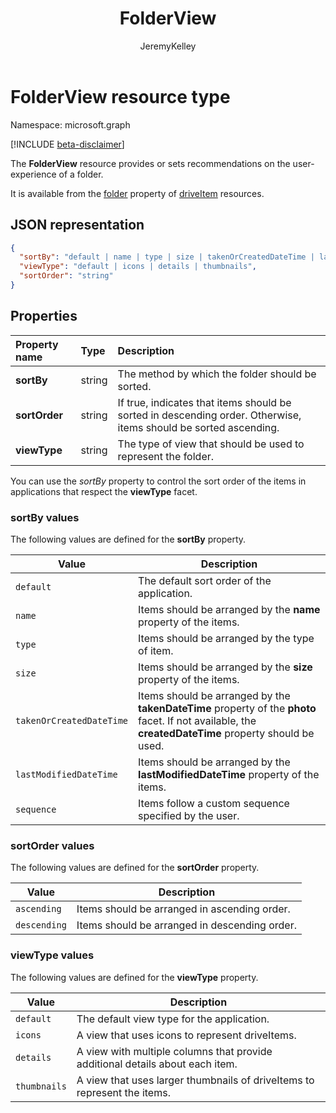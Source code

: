 ﻿---
author: JeremyKelley
description: "The FolderView resource provides or sets recommendations on the user-experience of a folder."
ms.date: 09/10/2017
title: FolderView
localization_priority: Normal
doc_type: resourcePageType
ms.prod: ""
---

# FolderView resource type

Namespace: microsoft.graph

[!INCLUDE [beta-disclaimer](../../includes/beta-disclaimer.md)]

The **FolderView** resource provides or sets recommendations on the user-experience of a folder.

It is available from the [folder][folder-facet] property of [driveItem][item-resource] resources.

## JSON representation

<!-- { "blockType": "resource", "@odata.type": "microsoft.graph.folderView" } -->

```json
{
  "sortBy": "default | name | type | size | takenOrCreatedDateTime | lastModifiedDateTime | sequence",
  "viewType": "default | icons | details | thumbnails",
  "sortOrder": "string"
}
```

## Properties

| Property name | Type   | Description                                                                                                      |
| :------------ | :----- | :--------------------------------------------------------------------------------------------------------------- |
| **sortBy**    | string | The method by which the folder should be sorted.                                                                 |
| **sortOrder** | string | If true, indicates that items should be sorted in descending order. Otherwise, items should be sorted ascending. |
| **viewType**  | string | The type of view that should be used to represent the folder.                                                    |

You can use the _sortBy_ property to control the sort order of the items in applications that respect the **viewType** facet.

### sortBy values

The following values are defined for the **sortBy** property.

| Value                    | Description                                                                                                                                           |
| ------------------------ | ----------------------------------------------------------------------------------------------------------------------------------------------------- |
| `default`                | The default sort order of the application.                                                                                                            |
| `name`                   | Items should be arranged by the **name** property of the items.                                                                                       |
| `type`                   | Items should be arranged by the type of item.                                                                                                         |
| `size`                   | Items should be arranged by the **size** property of the items.                                                                                       |
| `takenOrCreatedDateTime` | Items should be arranged by the **takenDateTime** property of the **photo** facet. If not available, the **createdDateTime** property should be used. |
| `lastModifiedDateTime`   | Items should be arranged by the **lastModifiedDateTime** property of the items.                                                                       |
| `sequence`               | Items follow a custom sequence specified by the user.                                                                                                 |

### sortOrder values

The following values are defined for the **sortOrder** property.

| Value        | Description                                   |
| ------------ | --------------------------------------------- |
| `ascending`  | Items should be arranged in ascending order.  |
| `descending` | Items should be arranged in descending order. |

### viewType values

The following values are defined for the **viewType** property.

| Value        | Description                                                                   |
| ------------ | ----------------------------------------------------------------------------- |
| `default`    | The default view type for the application.                                    |
| `icons`      | A view that uses icons to represent driveItems.                               |
| `details`    | A view with multiple columns that provide additional details about each item. |
| `thumbnails` | A view that uses larger thumbnails of driveItems to represent the items.      |

[item-resource]: driveitem.md
[folder-facet]: folder.md

<!-- uuid: f9e446fd-190b-4692-a605-bb60e78f1f19
2017-05-03 02:34:40 UTC -->

<!--
{
  "type": "#page.annotation",
  "description": "folderView resource",
  "keywords": "",
  "section": "documentation",
  "tocPath": "",
  "suppressions": []
}
-->

